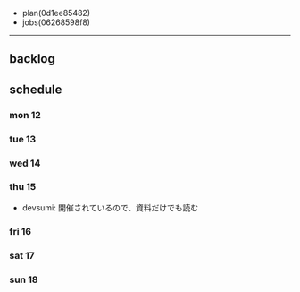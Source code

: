 
- plan(0d1ee85482)
- jobs(06268598f8)
---

## backlog

## schedule
### mon 12
### tue 13
### wed 14
### thu 15
- devsumi: 開催されているので、資料だけでも読む
### fri 16
### sat 17
### sun 18




